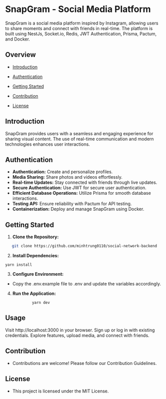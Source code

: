 # SnapGram - Social Media Platform

SnapGram is a social media platform inspired by Instagram, allowing users to share moments and connect with friends in
real-time. The platform is built using NestJs, Socket.io, Redis, JWT Authentication, Prisma, Pactum, and Docker.

## Overview

- [Introduction](#introduction)
- [Authentication](#authentication)

- [Getting Started](#getting-started)
- [Contribution](#contribution)
- [License](#license)

## Introduction

SnapGram provides users with a seamless and engaging experience for sharing visual content. The use of real-time
communication and modern technologies enhances user interactions.

## Authentication

- **Authentication:** Create and personalize profiles.
- **Media Sharing:** Share photos and videos effortlessly.
- **Real-time Updates:** Stay connected with friends through live updates.
- **Secure Authentication:** Use JWT for secure user authentication.
- **Efficient Database Operations:** Utilize Prisma for smooth database interactions.
- **Testing API:** Ensure reliability with Pactum for API testing.
- **Containerization:** Deploy and manage SnapGram using Docker.

## Getting Started

1. **Clone the Repository:**

```bash
   git clone https://github.com/minhtrung0110/social-network-backend
````

2. **Install Dependencies:**

````
yarn install
````

3. **Configure Environment:**

- Copy the .env.example file to .env and update the variables accordingly.

4. **Run the Application:**

````
            yarn dev
 ````

## Usage

Visit http://localhost:3000 in your browser.
Sign up or log in with existing credentials.
Explore features, upload media, and connect with friends.

## Contribution

- Contributions are welcome! Please follow our Contribution Guidelines.

## License

- This project is licensed under the MIT License.